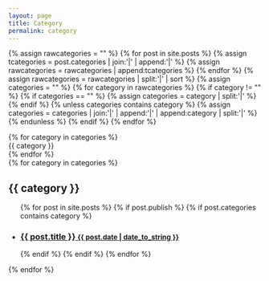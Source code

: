 ```yaml
---
layout: page
title: Category
permalink: category
---
```

<div id='category'></div>

{% assign rawcategories = "" %}
{% for post in site.posts %}
  {% assign tcategories = post.categories | join:'|' | append:'|' %}
  {% assign rawcategories = rawcategories | append:tcategories %}
{% endfor %}
{% assign rawcategories = rawcategories | split:'|' | sort %}
{% assign categories = "" %}
{% for category in rawcategories %}
  {% if category != "" %}
    {% if categories == "" %}
      {% assign categories = category | split:'|' %}
    {% endif %}
    {% unless categories contains category %}
      {% assign categories = categories | join:'|' | append:'|' | append:category | split:'|' %}
    {% endunless %}
  {% endif %}
{% endfor %}

<div id='tags' class='hidden'>
  {% for category in categories %}
    <div>
      {{ category }}
    </div>
  {% endfor %}
</div>
  
<div id='articles'>
  {% for category in categories %}
    <h2 id="{{ category | slugify }}">{{ category }}</h2>
    <ul>
      {% for post in site.posts %}
        {% if post.publish %}
          {% if post.categories contains category %}
          <li>
            <h3>
              <a href="{{site.baseurl}}{{ post.url }}">
                {{ post.title }}
                <small>{{ post.date | date_to_string }}</small>
              </a>
            </h3>
          </li>
          {% endif %}
        {% endif %}
      {% endfor %}
    </ul>
  {% endfor %}
</div>

<script type="text/javascript" src="{{site.baseurl}}/assets/javascripts/bundle.js" charset="utf-8"></script>

